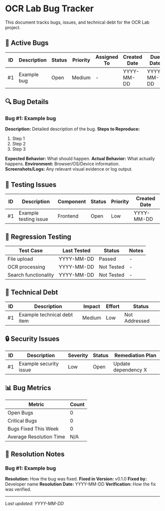 # OCR Lab Bug Tracker

This document tracks bugs, issues, and technical debt for the OCR Lab project.

## 🐛 Active Bugs

| ID | Description | Status | Priority | Assigned To | Created Date | Due Date |
|----|-------------|--------|----------|-------------|--------------|----------|
| #1 | Example bug | Open | Medium | - | YYYY-MM-DD | YYYY-MM-DD |

## 🔍 Bug Details

### Bug #1: Example bug
**Description:** Detailed description of the bug.
**Steps to Reproduce:**
1. Step 1
2. Step 2
3. Step 3

**Expected Behavior:** What should happen.
**Actual Behavior:** What actually happens.
**Environment:** Browser/OS/Device information.
**Screenshots/Logs:** Any relevant visual evidence or log output.

## 🧪 Testing Issues

| ID | Description | Component | Status | Priority | Created Date |
|----|-------------|-----------|--------|----------|--------------|
| #1 | Example testing issue | Frontend | Open | Low | YYYY-MM-DD |

## 🔄 Regression Testing

| Test Case | Last Tested | Status | Notes |
|-----------|-------------|--------|-------|
| File upload | YYYY-MM-DD | Passed | - |
| OCR processing | YYYY-MM-DD | Not Tested | - |
| Search functionality | YYYY-MM-DD | Not Tested | - |

## 🧰 Technical Debt

| ID | Description | Impact | Effort | Status |
|----|-------------|--------|--------|--------|
| #1 | Example technical debt item | Medium | Low | Not Addressed |

## 🔒 Security Issues

| ID | Description | Severity | Status | Remediation Plan |
|----|-------------|----------|--------|------------------|
| #1 | Example security issue | Low | Open | Update dependency X |

## 📊 Bug Metrics

| Metric | Count |
|--------|-------|
| Open Bugs | 0 |
| Critical Bugs | 0 |
| Bugs Fixed This Week | 0 |
| Average Resolution Time | N/A |

## 📝 Resolution Notes

### Bug #1: Example bug
**Resolution:** How the bug was fixed.
**Fixed in Version:** v0.1.0
**Fixed by:** Developer name
**Resolution Date:** YYYY-MM-DD
**Verification:** How the fix was verified.

---

*Last updated: YYYY-MM-DD* 